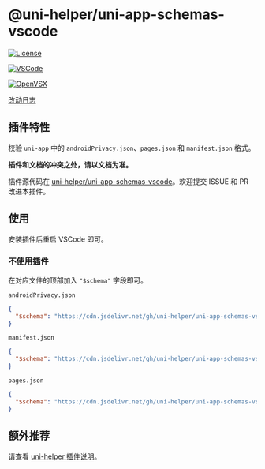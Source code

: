 # @uni-helper/uni-app-schemas-vscode

[![License](https://img.shields.io/github/license/uni-helper/uni-app-schemas-vscode)](https://github.com/uni-helper/uni-app-schemas-vscode/blob/main/LICENSE)

[![VSCode](https://vsmarketplacebadge.apphb.com/version-short/uni-helper.uni-app-schemas-vscode.png)](https://marketplace.visualstudio.com/items?itemName=uni-helper.uni-app-schemas-vscode)

[![OpenVSX](https://img.shields.io/badge/dynamic/json?color=brightgreen&label=OpenVSX&query=%24.version&url=https%3A%2F%2Fopen-vsx.org%2Fapi%2Funi-helper%2Funi-app-schemas-vscode)](https://open-vsx.org/extension/uni-helper/uni-app-schemas-vscode)

[改动日志](https://github.com/uni-helper/uni-app-schemas-vscode/blob/main/CHANGELOG.md)

## 插件特性

校验 `uni-app` 中的 `androidPrivacy.json`、`pages.json` 和 `manifest.json` 格式。

**插件和文档的冲突之处，请以文档为准。**

插件源代码在 [uni-helper/uni-app-schemas-vscode](https://github.com/uni-helper/uni-app-schemas-vscode)。欢迎提交 ISSUE 和 PR 改进本插件。

## 使用

安装插件后重启 VSCode 即可。

### 不使用插件

在对应文件的顶部加入 `"$schema"` 字段即可。

`androidPrivacy.json`

```json
{
  "$schema": "https://cdn.jsdelivr.net/gh/uni-helper/uni-app-schemas-vscode/schemas/androidPrivacy.json"
}
```

`manifest.json`

```json
{
  "$schema": "https://cdn.jsdelivr.net/gh/uni-helper/uni-app-schemas-vscode/schemas/manifest.json"
}
```

`pages.json`

```json
{
  "$schema": "https://cdn.jsdelivr.net/gh/uni-helper/uni-app-schemas-vscode/schemas/pages.json"
}
```

## 额外推荐

请查看 [uni-helper 插件说明](https://marketplace.visualstudio.com/items?itemName=uni-helper.uni-helper-vscode)。
